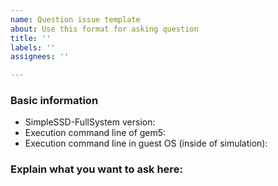 ```yaml
---
name: Question issue template
about: Use this format for asking question
title: ''
labels: ''
assignees: ''

---
```


### Basic information
- SimpleSSD-FullSystem version:
- Execution command line of gem5:
- Execution command line in guest OS (inside of simulation):

### Explain what you want to ask here:
